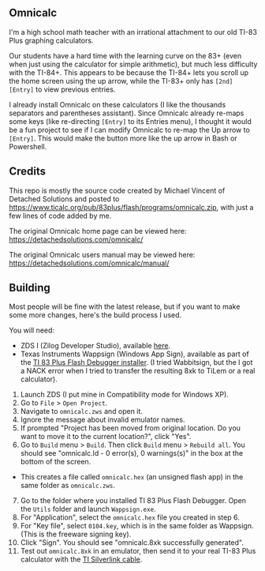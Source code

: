 ## Omnicalc

I'm a high school math teacher with an irrational attachment to our old TI-83 Plus graphing calculators.

Our students have a hard time with the learning curve on the 83+ (even when just using the calculator for simple arithmetic), but much less difficulty with the TI-84+. This appears to be because the TI-84+ lets you scroll up the home screen using the up arrow, while the TI-83+ only has `[2nd]` `[Entry]` to view previous entries.

I already install Omnicalc on these calculators (I like the thousands separators and parentheses assistant). Since Omnicalc already re-maps some keys (like re-directing `[Entry]` to its Entries menu), I thought it would be a fun project to see if I can modify Omnicalc to re-map the Up arrow to `[Entry]`. This would make the button more like the up arrow in Bash or Powershell. 

## Credits

This repo is mostly the source code created by Michael Vincent of Detached Solutions and posted to https://www.ticalc.org/pub/83plus/flash/programs/omnicalc.zip, with just a few lines of code added by me.

The original Omnicalc home page can be viewed here:
https://detachedsolutions.com/omnicalc/

The original Omnicalc users manual may be viewed here:
https://detachedsolutions.com/omnicalc/manual/

## Building

Most people will be fine with the latest release, but if you want to make some more changes, here's the build process I used.

You will need:
 - ZDS I (Zilog Developer Studio), available [here](https://www.zilog.com/index.php?option=com_zcm&task=view&soft_id=19&Itemid=74).
 - Texas Instruments Wappsign (Windows App Sign), available as part of the [TI 83 Plus Flash Debugger installer](https://isa.umh.es/calc/TI/TI83-84SDK/83psdk_setup.exe). (I tried Wabbitsign, but the I got a NACK error when I tried to transfer the resulting 8xk to TiLem or a real calculator).

 1. Launch ZDS (I put mine in Compatibility mode for Windows XP).
 2. Go to `File` > `Open Project`.
 3. Navigate to `omnicalc.zws` and open it.
 4. Ignore the message about invalid emulator names.
 5. If prompted "Project has been moved from original location. Do you want to move it to the current location?", click "Yes".
 6. Go to `Build` menu > `Build`. Then click `Build` menu > `Rebuild all`. You should see "omnicalc.ld - 0 error(s), 0 warnings(s)" in the box at the bottom of the screen.
   - This creates a file called `omnicalc.hex` (an unsigned flash app) in the same folder as `omnicalc.zws`.
 7. Go to the folder where you installed TI 83 Plus Flash Debugger. Open the `Utils` folder and launch `Wappsign.exe`.
 8. For "Application", select the `omnicalc.hex` file you created in step 6.
 9. For "Key file", select `0104.key`, which is in the same folder as Wappsign. (This is the freeware signing key).
 10. Click "Sign". You should see "omnicalc.8xk successfully generated".
 10. Test out `omnicalc.8xk` in an emulator, then send it to your real TI-83 Plus calculator with the [TI Silverlink cable](https://epsstore.ti.com/OA_HTML/ibeCCtpItmDspRte.jsp?section=10412&item=114932&sitex=10023%3a22372%3aUS).
